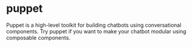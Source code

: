 # puppet
Puppet is a high-level toolkit for building chatbots using conversational components.
Try puppet if you want to make your chatbot modular using composable components.